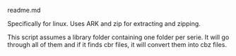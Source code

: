 readme.md

Specifically for linux.
Uses ARK and zip for extracting and zipping.

This script assumes a library folder containing one folder per serie.
It will go through all of them and if it finds cbr files, it will convert them into cbz files.